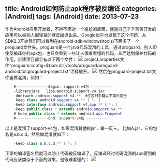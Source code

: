 title: Android如何防止apk程序被反编译
categories: [Android]
tags: [Android]
date: 2013-07-23
---
作为Android应用开发者，不得不面对一个尴尬的局面，就是自己辛辛苦苦开发的应用可以被别人很轻易的就反编译出来。Google似乎也发现了这个问题，从SDK2.3开始我们可以看到在android-sdk-windows\tools\下面多了一个proguard文件夹。proguard是一个java代码混淆的工具，通过proguard，别人即使反编译你的apk包，也只会看到一些让人很难看懂的代码，从而达到保护代码的作用。新建项目都会有以下两个文件：
![](http://wuxiaolong.qiniudn.com/2013-07-18-mobile-phone-information-acquisition-1.png)
project.properties文件“proguard.config=${sdk.dir}/tools/proguard/proguard-android.txt:proguard-project.txt”注释放开。
![](http://wuxiaolong.qiniudn.com/2013-07-18-mobile-phone-information-acquisition-2.png)
然后在proguard-project.txt文件里做混淆，例如：

<!-- more -->

```java
	#---------------Begin: support-v4包 ----------
	-libraryjars   libs/android-support-v4.jar
	-dontwarn android.support.v4.**  #打包时忽略以下类的警告  
	-keep class android.support.v4.** { *; }  
	-keep interface android.support.v4.app.** { *; }  
	-keep public class * extends android.support.v4.**  
	#-keep public class * extends android.app.Fragment
	#---------------End: support-v4包 ----------
```
以上是混淆了support-v4包，如果混淆其他的jar，举一反三。
比如A.jar，它的包名是a.b.c.d。然后做混淆就如下：


```java 
	-keep class a.b.c.d.** { *; }  
```
正常的编译签名后就可以防止代码被反编译了。反编译经过代码混淆的apk得到的代码应该类似于下面的效果，是很难看懂的：
![](http://wuxiaolong.qiniudn.com/2013-07-18-mobile-phone-information-acquisition-3.png)
